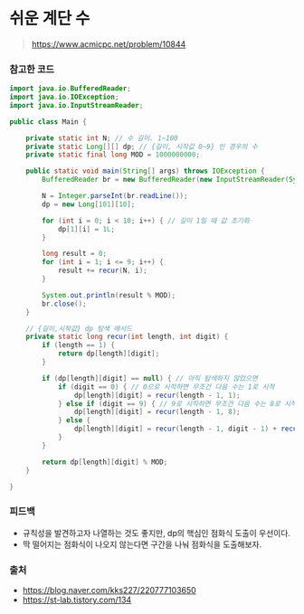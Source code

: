 # 쉬운 계단 수

> https://www.acmicpc.net/problem/10844

### 참고한 코드

```java
import java.io.BufferedReader;
import java.io.IOException;
import java.io.InputStreamReader;

public class Main {

    private static int N; // 수 길이. 1~100
    private static Long[][] dp; // {길이, 시작값 0~9} 인 경우의 수
    private static final long MOD = 1000000000;

    public static void main(String[] args) throws IOException {
        BufferedReader br = new BufferedReader(new InputStreamReader(System.in));

        N = Integer.parseInt(br.readLine());
        dp = new Long[101][10];

        for (int i = 0; i < 10; i++) { // 길이 1일 때 값 초기화
            dp[1][i] = 1L;
        }

        long result = 0;
        for (int i = 1; i <= 9; i++) {
            result += recur(N, i);
        }

        System.out.println(result % MOD);
        br.close();
    }

    // {길이,시작값} dp 탐색 메서드
    private static long recur(int length, int digit) {
        if (length == 1) {
            return dp[length][digit];
        }

        if (dp[length][digit] == null) { // 아직 탐색하지 않았으면
            if (digit == 0) { // 0으로 시작하면 무조건 다음 수는 1로 시작
                dp[length][digit] = recur(length - 1, 1);
            } else if (digit == 9) { // 9로 시작하면 무조건 다음 수는 8로 시작
                dp[length][digit] = recur(length - 1, 8);
            } else {
                dp[length][digit] = recur(length - 1, digit - 1) + recur(length - 1, digit + 1);
            }
        }

        return dp[length][digit] % MOD;
    }

}
```

### 피드백

- 규칙성을 발견하고자 나열하는 것도 좋지만, dp의 핵심인 점화식 도출이 우선이다.
- 딱 떨어지는 점화식이 나오지 않는다면 구간을 나눠 점화식을 도출해보자.

### 출처

- https://blog.naver.com/kks227/220777103650
- https://st-lab.tistory.com/134
